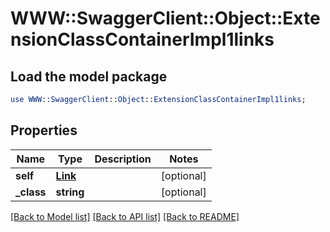 # WWW::SwaggerClient::Object::ExtensionClassContainerImpl1links

## Load the model package
```perl
use WWW::SwaggerClient::Object::ExtensionClassContainerImpl1links;
```

## Properties
Name | Type | Description | Notes
------------ | ------------- | ------------- | -------------
**self** | [**Link**](Link.md) |  | [optional] 
**_class** | **string** |  | [optional] 

[[Back to Model list]](../README.md#documentation-for-models) [[Back to API list]](../README.md#documentation-for-api-endpoints) [[Back to README]](../README.md)


